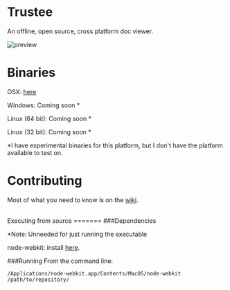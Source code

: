 Trustee
=======

An offline, open source, cross platform doc viewer.

![preview](http://i.imgur.com/ShbzHCo.png "Preview")
 
Binaries
===========
OSX: [here](https://www.dropbox.com/s/6o48xuflb7pw991/Trustee.app.zip)

Windows: Coming soon *

Linux (64 bit): Coming soon *

Linux (32 bit): Coming soon *


*I have experimental binaries for this platform, but I don't have the platform available to test on.


Contributing
============
Most of what you need to know is on the [wiki](https://github.com/trusteedocs/trustee/wiki).

<br>
Executing from source
=======
###Dependencies

*Note: Unneeded for just running the executable

node-webkit: install [here](https://github.com/rogerwang/node-webkit).

###Running
From the command line:

    /Applications/node-webkit.app/Contents/MacOS/node-webkit /path/to/repository/
